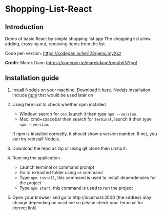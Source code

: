 # Shopping-List-React
## Introduction

Demo of basic React by simple shopping list app
The shopping list allow adding, crossing out, removing items from the list.

Code pen version: https://codepen.io/hei123/pen/JmyXxz

**Credit**: Marek Dano (https://codepen.io/marekdano/pen/bVNYpq)

## Installation guide
1. Install Nodejs on your machine. Download it [here](https://nodejs.org/en/download/).
Nodejs installation include [npm](https://www.npmjs.com/) that would be used later on

2. Using terminal to check whether npm installed
    - Window: search for `cmd`, launch it then type `npm --version`.
    - Mac:  cmd+spacebar then search for `terminal`, launch it then type `npm --version`.
    
    If npm is installed correctly, it should show a version number.
    If not, you can try reinstall Nodejs.

3. Download the repo as zip or using git clone then unzip it.
4. Running the application
    - Launch terminal or command prompt
    - Go to extracted folder using `cd` command
    - Type `npm install`, this command is used to install dependencies for the project
    - Type `npm start`, this command is used to run the project

5. Open your browser and go to http://localhost:3000 (the address may change depending on machine so please check your terminal for correct link)